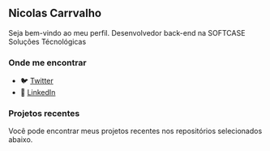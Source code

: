 ## Nicolas Carrvalho
Seja bem-vindo ao meu perfil.
Desenvolvedor back-end na SOFTCASE Soluções Técnológicas

### Onde me encontrar
* 🐦 [Twitter](https://twitter.com/nicolascsantos09)
* 💼 [LinkedIn](https://www.linkedin.com/in/nicolas-carvalho-392076118/)

### Projetos recentes
Você pode encontrar meus projetos recentes nos repositórios selecionados abaixo.

